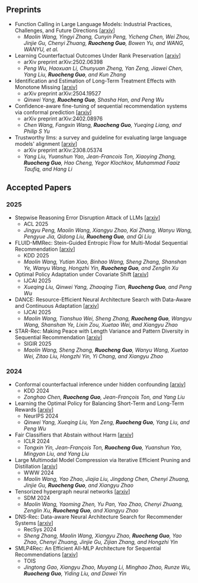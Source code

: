 ## Preprints
- Function Calling in Large Language Models: Industrial Practices, Challenges, and Future Directions [[arxiv](https://openreview.net/pdf?id=LNxVGPedFW)]
  - *Maolin Wang, Yingyi Zhang, Cunyin Peng, Yicheng Chen, Wei Zhou, Jinjie Gu, Chenyi Zhuang, **Ruocheng Guo**, Bowen Yu, and WANG, WANYU, et al.*
- Learning Counterfactual Outcomes Under Rank Preservation [[arxiv]()]
  - arXiv preprint arXiv:2502.06398
  - *Peng Wu, Haoxuan Li, Chunyuan Zheng, Yan Zeng, Jiawei Chen, Yang Liu, **Ruocheng Guo**, and Kun Zhang*
- Identification and Estimation of Long-Term Treatment Effects with Monotone Missing [[arxiv]()]
  - arXiv preprint arXiv:2504.19527
  - *Qinwei Yang, **Ruocheng Guo**, Shasha Han, and Peng Wu*
- Confidence-aware fine-tuning of sequential recommendation systems via conformal prediction [[arxiv]()]
  - arXiv preprint arXiv:2402.08976
  - *Chen Wang, Fangxin Wang, **Ruocheng Guo**, Yueqing Liang, and Philip S Yu*
- Trustworthy llms: a survey and guideline for evaluating large language models' alignment [[arxiv]()]
  - arXiv preprint arXiv:2308.05374
  - *Yang Liu, Yuanshun Yao, Jean-Francois Ton, Xiaoying Zhang, **Ruocheng Guo**, Hao Cheng, Yegor Klochkov, Muhammad Faaiz Taufiq, and Hang Li*

## Accepted Papers
### 2025
- Stepwise Reasoning Error Disruption Attack of LLMs [[arxiv](https://arxiv.org/abs/2412.11934)]
  - ACL 2025
  - *Jingyu Peng, Maolin Wang, Xiangyu Zhao, Kai Zhang, Wanyu Wang, Pengyue Jia, Qidong Liu, **Ruocheng Guo**, and Qi Liu*
- FLUID-MMRec: Stein-Guided Entropic Flow for Multi-Modal Sequential Recommendation [[arxiv]()]
  - KDD 2025
  - *Maolin Wang, Yutian Xiao, Binhao Wang, Sheng Zhang, Shanshan Ye, Wanyu Wang, Hongzhi Yin, **Ruocheng Guo**, and Zenglin Xu*
- Optimal Policy Adaptation under Covariate Shift [[arxiv]()]
  - IJCAI 2025
  - *Xueqing Liu, Qinwei Yang, Zhaoqing Tian, **Ruocheng Guo**, and Peng Wu*
- DANCE: Resource-Efficient Neural Architecture Search with Data-Aware and Continuous Adaptation [[arxiv]()]
  - IJCAI 2025
  - *Maolin Wang, Tianshuo Wei, Sheng Zhang, **Ruocheng Guo**, Wangyu Wang, Shanshan Ye, Lixin Zou, Xuetao Wei, and Xiangyu Zhao*
- STAR-Rec: Making Peace with Length Variance and Pattern Diversity in Sequential Recommendation [[arxiv]()]
  - SIGIR 2025
  - *Maolin Wang, Sheng Zhang, **Ruocheng Guo**, Wanyu Wang, Xuetao Wei, Zitao Liu, Hongzhi Yin, Yi Chang, and Xiangyu Zhao*

### 2024
- Conformal counterfactual inference under hidden confounding [[arxiv]()]
  - KDD 2024
  - *Zonghao Chen, **Ruocheng Guo**, Jean-François Ton, and Yang Liu*
- Learning the Optimal Policy for Balancing Short-Term and Long-Term Rewards [[arxiv]()]
  - NeurIPS 2024
  - *Qinwei Yang, Xueqing Liu, Yan Zeng, **Ruocheng Guo**, Yang Liu, and Peng Wu*
- Fair Classifiers that Abstain without Harm [[arxiv]()]
  - ICLR 2024
  - *Tongxin Yin, Jean-François Ton, **Ruocheng Guo**, Yuanshun Yao, Mingyan Liu, and Yang Liu*
- Large Multimodal Model Compression via Iterative Efficient Pruning and Distillation [[arxiv]()]
  - WWW 2024
  - *Maolin Wang, Yao Zhao, Jiajia Liu, Jingdong Chen, Chenyi Zhuang, Jinjie Gu, **Ruocheng Guo**, and Xiangyu Zhao*
- Tensorized hypergraph neural networks [[arxiv]()]
  - SDM 2024
  - *Maolin Wang, Yaoming Zhen, Yu Pan, Yao Zhao, Chenyi Zhuang, Zenglin Xu, **Ruocheng Guo**, and Xiangyu Zhao*
- DNS-Rec: Data-aware Neural Architecture Search for Recommender Systems [[arxiv]()]
  - RecSys 2024
  - *Sheng Zhang, Maolin Wang, Xiangyu Zhao, **Ruocheng Guo**, Yao Zhao, Chenyi Zhuang, Jinjie Gu, Zijian Zhang, and Hongzhi Yin*
- SMLP4Rec: An Efficient All-MLP Architecture for Sequential Recommendations [[arxiv]()]
  - TOIS
  - *Jingtong Gao, Xiangyu Zhao, Muyang Li, Minghao Zhao, Runze Wu, **Ruocheng Guo**, Yiding Liu, and Dawei Yin*

